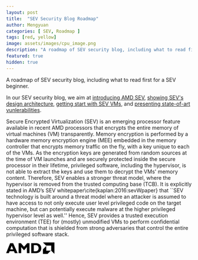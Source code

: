 ```yaml
---
layout: post
title:  "SEV Security Blog Roadmap"
author: Mengyuan
categories: [ SEV, Roadmap ]
tags: [red, yellow]
image: assets/images/cpu_image.png
description: "A roadmap of SEV security blog, including what to read first for a SEV beginner."
featured: true
hidden: true
---
```


A roadmap of SEV security blog, including what to read first for a SEV beginner.

In our SEV security blog, we aim at <a href="/SEV_security_blog/introducing-AMD-SEV">introducing AMD SEV</a>, <a href="/SEV_security_blog/SEV-architecture">showing SEV's design architecture</a>, <a href="/SEV_security_blog/setupYourSEV">getting start with SEV VMs</a>, and <a href="/SEV_security_blog/vulnerabilities">presenting state-of-art vunlerabilities</a>. 

Secure Encrypted Virtualization (SEV) is an emerging processor feature available in recent AMD processors that encrypts the entire memory of virtual machines (VM) transparently. Memory encryption is performed by a hardware memory encryption engine (MEE) embedded in the memory controller that encrypts memory traffic on the fly, with a key unique to each of the VMs. As the encryption keys are generated from random sources at the time of VM launches and are securely protected inside the secure processor in their lifetime, privileged software, including the hypervisor, is not able to extract the keys and use them to decrypt the VMs' memory content. Therefore, SEV enables a stronger threat model, where the hypervisor is removed from the trusted computing base (TCB). It is explicitly stated in AMD’s SEV whitepaper\cite{kaplan:2016:sevWpaper} that ``SEV technology is built around a threat model where an attacker is assumed to have access to not only execute user level privileged code on the target machine, but can potentially execute malware at the higher privileged hypervisor level as well.'' Hence, SEV provides a trusted execution environment (TEE) for (mostly) unmodified VMs to perform confidential computation that is shielded from strong adversaries that control the entire privileged software stack. 

<!-- image: assets/images/amd_logo.png -->
![alt text](../assets/images/amd_logo.png)